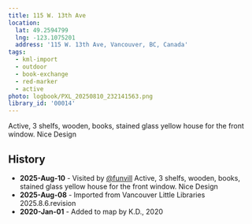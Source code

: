 ```yaml
---
title: 115 W. 13th Ave
location:
  lat: 49.2594799
  lng: -123.1075201
  address: '115 W. 13th Ave, Vancouver, BC, Canada'
tags:
  - kml-import
  - outdoor
  - book-exchange
  - red-marker
  - active
photo: logbook/PXL_20250810_232141563.png
library_id: '00014'
---
```


Active, 3 shelfs, wooden, books, stained glass yellow house for the front window. Nice Design

## History

- **2025-Aug-10** - Visited by [@funvill](https://blog.abluestar.com) Active, 3 shelfs, wooden, books, stained glass yellow house for the front window. Nice Design
- **2025-Aug-08** - Imported from Vancouver Little Libraries 2025.8.6.revision
- **2020-Jan-01** - Added to map by K.D., 2020
